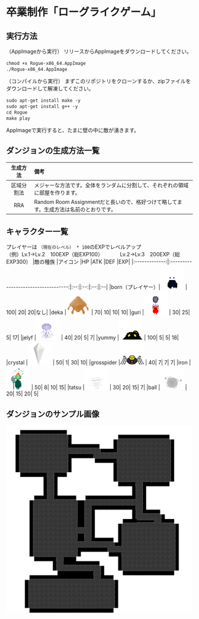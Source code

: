 # 卒業制作「ローグライクゲーム」

## 実行方法
（AppImageから実行）
リリースからAppImageをダウンロードしてください。
```
chmod +x Rogue-x86_64.AppImage
./Rogue-x86_64.AppImage
```

（コンパイルから実行）
まずこのリポジトリをクローンするか、zipファイルをダウンロードして解凍してください。
```
sudo apt-get install make -y
sudo apt-get install g++ -y
cd Rogue
make play
```
AppImageで実行すると、たまに壁の中に敵が湧きます。

## ダンジョンの生成方法一覧
|生成方法  |備考|
|:-------:|:--|
|区域分割法|メジャーな方法です。全体をランダムに分割して、それぞれの領域に部屋を作ります。|
|RRA      |Random Room Assignmentだと長いので、格好つけて略してます。生成方法は名前のとおりです。|

## キャラクター一覧
プレイヤーは ```（現在のレベル） * 100```のEXPでレベルアップ  
（例）Lv.1→Lv.2　100EXP（総EXP100）
　　　Lv.2→Lv.3　200EXP（総EXP300）
|敵の種族         |アイコン                               |HP  |ATK |DEF |EXP|
|:-------------:|:-----------------------------------:|:--:|:--:|:--:|:--|
|born（プレイヤー）|![born](sample/born.png)             | 100|  20|  20|なし|
|deka           |![deka](sample/deka.png)             |  70|  10|  10| 10|
|guri           |![guri](sample/guri.png)             |  30|  25|   5| 17|
|jelyf          |![jelyf](sample/jelyf.png)           |  40|  20|   5|  7|
|yummy          |![yummy](sample/yummy.png)           | 100|   5|   5| 18|
|crystal        |![crystal](sample/crystal.png)       |  50|   1|  30| 10|
|grosspider     |![grosspider](sample/grosspider.png) |  40|   7|   7|  7|
|iron           |![iron](sample/iron.png)             |  50|   8|  10| 15|
|tatsu          |![tatsu](sample/tatsu.png)           |  30|  20|  15|  7|
|ball           |![ball](sample/ball.png)             |  20|  15|  20|  5|

## ダンジョンのサンプル画像
![参考画像](sample/sample.png)
